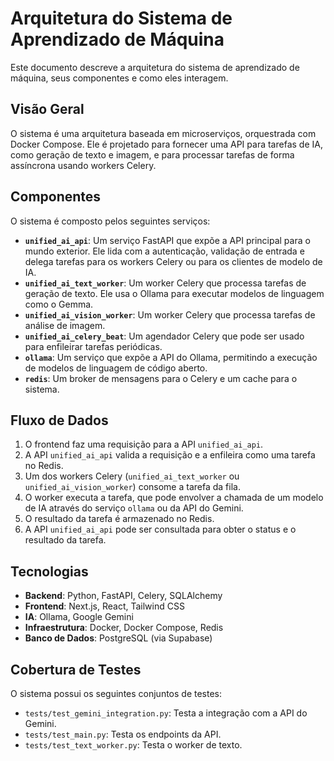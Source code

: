 # Arquitetura do Sistema de Aprendizado de Máquina

Este documento descreve a arquitetura do sistema de aprendizado de máquina, seus componentes e como eles interagem.

## Visão Geral

O sistema é uma arquitetura baseada em microserviços, orquestrada com Docker Compose. Ele é projetado para fornecer uma API para tarefas de IA, como geração de texto e imagem, e para processar tarefas de forma assíncrona usando workers Celery.

## Componentes

O sistema é composto pelos seguintes serviços:

-   **`unified_ai_api`**: Um serviço FastAPI que expõe a API principal para o mundo exterior. Ele lida com a autenticação, validação de entrada e delega tarefas para os workers Celery ou para os clientes de modelo de IA.
-   **`unified_ai_text_worker`**: Um worker Celery que processa tarefas de geração de texto. Ele usa o Ollama para executar modelos de linguagem como o Gemma.
-   **`unified_ai_vision_worker`**: Um worker Celery que processa tarefas de análise de imagem.
-   **`unified_ai_celery_beat`**: Um agendador Celery que pode ser usado para enfileirar tarefas periódicas.
-   **`ollama`**: Um serviço que expõe a API do Ollama, permitindo a execução de modelos de linguagem de código aberto.
-   **`redis`**: Um broker de mensagens para o Celery e um cache para o sistema.

## Fluxo de Dados

1.  O frontend faz uma requisição para a API `unified_ai_api`.
2.  A API `unified_ai_api` valida a requisição e a enfileira como uma tarefa no Redis.
3.  Um dos workers Celery (`unified_ai_text_worker` ou `unified_ai_vision_worker`) consome a tarefa da fila.
4.  O worker executa a tarefa, que pode envolver a chamada de um modelo de IA através do serviço `ollama` ou da API do Gemini.
5.  O resultado da tarefa é armazenado no Redis.
6.  A API `unified_ai_api` pode ser consultada para obter o status e o resultado da tarefa.

## Tecnologias

-   **Backend**: Python, FastAPI, Celery, SQLAlchemy
-   **Frontend**: Next.js, React, Tailwind CSS
-   **IA**: Ollama, Google Gemini
-   **Infraestrutura**: Docker, Docker Compose, Redis
-   **Banco de Dados**: PostgreSQL (via Supabase)

## Cobertura de Testes

O sistema possui os seguintes conjuntos de testes:

-   `tests/test_gemini_integration.py`: Testa a integração com a API do Gemini.
-   `tests/test_main.py`: Testa os endpoints da API.
-   `tests/test_text_worker.py`: Testa o worker de texto.
